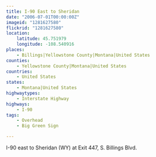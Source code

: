 ```yaml
---
title: I-90 East to Sheridan
date: "2006-07-01T00:00:00Z"
imageid: "1281627580"
flickrid: "1281627580"
location:
    latitude: 45.751979
    longitude: -108.540916
places:
    - Billings|Yellowstone County|Montana|United States
counties:
    - Yellowstone County|Montana|United States
countries:
    - United States
states:
    - Montana|United States
highwaytypes:
    - Interstate Highway
highways:
    - I-90
tags:
    - Overhead
    - Big Green Sign

---
```

I-90 east to Sheridan (WY) at Exit 447, S. Billings Blvd.